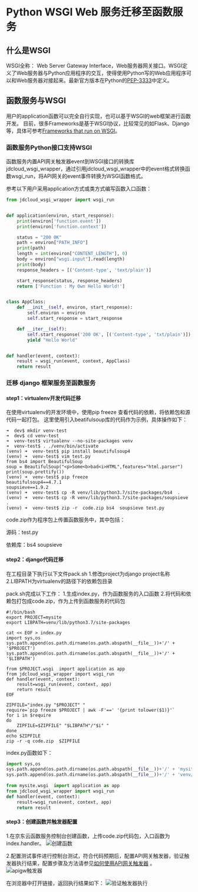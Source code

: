 # Python WSGI Web 服务迁移至函数服务

## 什么是WSGI
WSGI全称： Web Server Gateway Interface，Web服务器网关接口。WSGI定义了Web服务器与Python应用程序的交互，使得使用Python写的Web应用程序可以和Web服务器对接起来。最新官方版本在Python的[PEP-3333](https://www.python.org/dev/peps/pep-3333)中定义。

## 函数服务与WSGI
用户的application函数可以完全自行实现，也可以基于WSGI的web框架进行函数开发。
目前，很多Frameworks是基于WSGI协议，比较常见的如Flask、Django等，具体可参考[Frameworks that run on WSGI](https://wsgi.readthedocs.io/en/latest/frameworks.html)。

### 函数服务Python接口支持WSGI

函数服务内置API网关触发器event到WSGI接口的转换库jdcloud_wsgi_wrapper，通过引用jdcloud_wsgi_wrapper中的event格式转换函数wsgi_run，将API网关的event事件转换为WSGI函数格式。

参考以下用户采用application方式或类方式编写函数入口函数：

```Python
from jdcloud_wsgi_wrapper import wsgi_run


def application(environ, start_response):
    print(environ['function.event'])
    print(environ['function.context'])

    status = "200 OK"
    path = environ["PATH_INFO"]
    print(path)
    length = int(environ["CONTENT_LENGTH"], 0)
    body = environ["wsgi.input"].read(length)
    print(body)
    response_headers = [('Content-type', 'text/plain')]

    start_response(status, response_headers)
    return ['Function : My Own Hello World!']


class AppClass:
    def __init__(self, environ, start_response):
        self.environ = environ
        self.start_response = start_response

    def __iter__(self):
        self.start_response('200 OK', [('Content-type', 'txt/plain')])
        yield "Hello World"


def handler(event, context):
    result = wsgi_run(event, context, AppClass)
    return result

```

### 迁移 django 框架服务至函数服务

#### step1：virtualenv开发代码迁移
在使用virtualenv的开发环境中，使用pip freeze 查看代码的依赖，将依赖包和源代码一起打包。
这里使用引入beatifulsoup库的代码作为示例，具体操作如下：

```shell
➜  dev$ mkdir venv-test
➜  dev$ cd venv-test
➜  venv-test$ virtualenv --no-site-packages venv
➜  venv-test$ . ./venv/bin/activate
(venv) ➜  venv-test$ pip install beautifulsoup4
(venv) ➜  venv-test$ vim test.py
from bs4 import BeautifulSoup
soup = BeautifulSoup("<p>Some<b>bad<i>HTML",features="html.parser")
print(soup.prettify())
(venv) ➜  venv-test$ pip freeze
beautifulsoup4==4.7.1
soupsieve==1.9.2
(venv) ➜  venv-test$ cp -R venv/lib/python3.7/site-packages/bs4  .
(venv) ➜  venv-test$ cp -R venv/lib/python3.7/site-packages/soupsieve .
(venv) ➜  venv-test$ zip -r  code.zip bs4  soupsieve test.py

```
code.zip作为程序包上传置函数服务中，其中包括：

源码：test.py

依赖库：bs4 soupsieve

#### step2：django代码迁移
在工程目录下执行以下文件pack.sh
1.修改project为django project名称
2.LIBPATH为virtualenv的路径下的依赖包目录

pack.sh完成以下工作：
1.生成index.py，作为函数服务的入口函数
2.将代码和依赖包打包成code.zip，作为上传到函数服务的代码包

```shell
#!/bin/bash
export PROJECT=mysite
export LIBPATH=venv/lib/python3.7/site-packages
 
cat << EOF > index.py
import sys,os
sys.path.append(os.path.dirname(os.path.abspath(__file__))+'/' + '$PROJECT')
sys.path.append(os.path.dirname(os.path.abspath(__file__))+'/' + '$LIBPATH')
 
from $PROJECT.wsgi  import application as app
from jdcloud_wsgi_wrapper import wsgi_run
def handler(event, context):
    result=wsgi_run(event, context, app)
    return result
EOF
 
ZIPFILE="index.py "$PROJECT" "
require=`pip freeze $PROJECT | awk -F'==' '{print tolower($1)}'`
for i in $require
do
    ZIPFILE=$ZIPFILE" "$LIBPATH"/"$i" "
done
echo $ZIPFILE
zip -r -q code.zip  $ZIPFILE

```

index.py函数如下：

```Python
import sys,os
sys.path.append(os.path.dirname(os.path.abspath(__file__))+'/' + 'mysite')
sys.path.append(os.path.dirname(os.path.abspath(__file__))+'/' + 'venv/lib/python3.6/site-packages')
 
from mysite.wsgi  import application as app
from jdcloud_wsgi_wrapper import wsgi_run
def handler(event, context):
    result=wsgi_run(event, context, app)
    return result

```

#### step3：创建函数并触发器配置
1.在京东云函数服务控制台创建函数，上传code.zip代码包，入口函数为index.handler。
![创建函数](https://github.com/jdcloudcom/cn/blob/function3/image/Elastic-Compute/functionservice/apigw%E8%A7%A6%E5%8F%91%E5%99%A8-wsgi-1.png) 

2.配置测试事件进行控制台测试，符合代码预期后，配置API网关触发器，验证触发器执行结果，配置步骤及方法请参见[如何使用API网关触发器](../apig-case.md) 。
![apigw触发器](https://github.com/jdcloudcom/cn/blob/function3/image/Elastic-Compute/functionservice/apigw%E8%A7%A6%E5%8F%91%E5%99%A8-wsgi-3.png) 

在浏览器中打开链接，返回执行结果如下：
![验证触发器执行](https://github.com/jdcloudcom/cn/blob/function3/image/Elastic-Compute/functionservice/apigw%E8%A7%A6%E5%8F%91%E5%99%A8-wsgi-2.png) 







